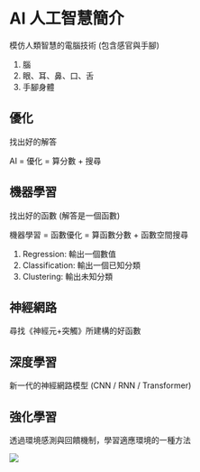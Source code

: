 # AI 人工智慧簡介

模仿人類智慧的電腦技術 (包含感官與手腳)

1. 腦
2. 眼、耳、鼻、口、舌
3. 手腳身體

## 優化

找出好的解答

AI = 優化 = 算分數 + 搜尋

## 機器學習

找出好的函數 (解答是一個函數)

機器學習 = 函數優化 = 算函數分數 + 函數空間搜尋

1. Regression: 輸出一個數值
2. Classification: 輸出一個已知分類
3. Clustering: 輸出未知分類

## 神經網路

尋找《神經元+突觸》所建構的好函數

## 深度學習

新一代的神經網路模型 (CNN / RNN / Transformer)

## 強化學習

透過環境感測與回饋機制，學習適應環境的一種方法

![](https://upload.wikimedia.org/wikipedia/commons/thumb/1/1b/Reinforcement_learning_diagram.svg/375px-Reinforcement_learning_diagram.svg.png)